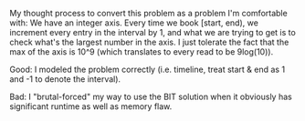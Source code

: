 My thought process to convert this problem as a problem I'm comfortable with:
We have an integer axis. Every time we book [start, end), we increment every entry in the interval by 1, and what we
are trying to get is to check what's the largest number in the axis.
I just tolerate the fact that the max of the axis is 10^9 (which translates to every read to be 9log(10)).

Good:
I modeled the problem correctly (i.e. timeline, treat start & end as 1 and -1 to denote the interval).

Bad:
I "brutal-forced" my way to use the BIT solution when it obviously has significant runtime as well as memory flaw.
